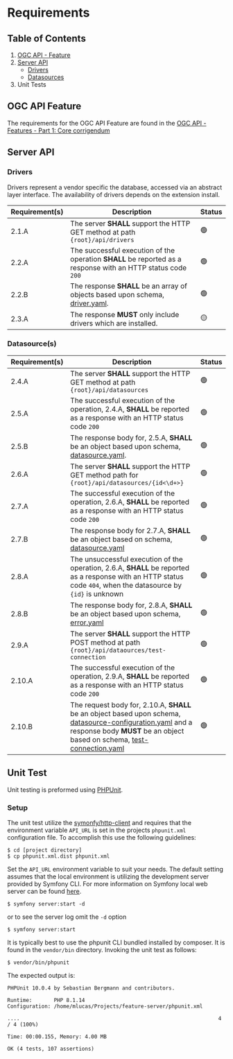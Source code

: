 # Requirements

## Table of Contents

1. [OGC API - Feature](#ogc-api-feature)
2. [Server API](#server-api)
   - [Drivers](#drivers)
   - [Datasources](#datasources)
3. Unit Tests

## OGC API Feature

The requirements for the OGC API Feature are found in the [OGC API - Features - Part 1: Core corrigendum](https://docs.opengeospatial.org/is/17-069r4/17-069r4.html)

## Server API

### Drivers

Drivers represent a vendor specific the database, accessed via an abstract layer interface. The availability of drivers depends on the extension install. 

| Requirement(s) | Description                                                                                                  | Status |
|----------------|--------------------------------------------------------------------------------------------------------------|--------|
| 2.1.A          | The server **SHALL** support the HTTP GET method at path `{root}/api/drivers`                                | 🟢     |
| 2.2.A          | The successful execution of the operation **SHALL** be reported as a response with an HTTP status code `200` | 🟢     |
| 2.2.B          | The response **SHALL** be an array of objects based upon schema, [driver.yaml](openapi/schemas/driver.yaml). | 🟢     |
| 2.3.A          | The response **MUST** only include drivers which are installed.                                              | 🟡     |

### Datasource(s)
| Requirement(s) | Description                                                                                                                                                                                                                                                                       | Status |
|----------------|-----------------------------------------------------------------------------------------------------------------------------------------------------------------------------------------------------------------------------------------------------------------------------------|--------|
| 2.4.A          | The server **SHALL** support the HTTP GET method at path `{root}/api/datasources`                                                                                                                                                                                                 | 🟢     |
| 2.5.A          | The successful execution of the operation, 2.4.A, **SHALL** be reported as a response with an HTTP status code `200`                                                                                                                                                              | 🟢     |
| 2.5.B          | The response body for, 2.5.A, **SHALL** be an object based upon schema, [datasource.yaml](openapi/schemas/datasource.yaml).</li>                                                                                                                                                  | 🟢     |
| 2.6.A          | The server **SHALL** support the HTTP GET method path for `{root}/api/datasources/{id<\d+>}`                                                                                                                                                                                      | 🟢     |
| 2.7.A          | The successful execution of the operation, 2.6.A, **SHALL** be reported as a response with an HTTP status code `200`                                                                                                                                                              | 🟢     |
| 2.7.B          | The response body for 2.7.A, **SHALL** be an object based on schema, [datasource.yaml](openapi/schemas/datasource.yaml)                                                                                                                                                           | 🟢     |
| 2.8.A          | The unsuccessful execution of the operation, 2.6.A, **SHALL** be reported as a response with an HTTP status code `404`, when the datasource by `{id}` is unknown                                                                                                                  | 🟢     |
| 2.8.B          | The response body for, 2.8.A, **SHALL** be an object based upon schema, [error.yaml](openapi/schemas/error.yaml)                                                                                                                                                                  | 🟢     |
| 2.9.A          | The server **SHALL** support the HTTP POST method at path `{root}/api/dataources/test-connection`                                                                                                                                                                                 | 🟢     |
| 2.10.A         | The successful execution of the operation, 2.9.A, **SHALL** be reported as a response with an HTTP status code `200`                                                                                                                                                              | 🟢     |
| 2.10.B         | The request body for, 2.10.A, **SHALL** be an object based upon schema, [datasource-configuration.yaml](openapi/parameters/datasource-configuration.yaml) and a response body **MUST** be an object based on schema, [test-connection.yaml](openapi/schemas/test-connection.yaml) | 🟢     |


## Unit Test

Unit testing is preformed using [PHPUnit](https://phpunit.de/). 

### Setup

The unit test utilize the [symonfy/http-client](https://symfony.com/doc/current/http_client.html) and requires that the
environment variable `API_URL` is set in the projects `phpunit.xml` configuration file. To accomplish this use the 
following guidelines:

```shell
$ cd [project directory]
$ cp phpunit.xml.dist phpunit.xml
```
Set the `API_URL` environment variable to suit your needs. The default setting assumes that the local environment is 
utilizing the development server provided by Symfony CLI. For more information on Symfony local web server can be found
[here](https://symfony.com/doc/current/setup/symfony_server.html).

```shell
$ symfony server:start -d
```
or to see the server log omit the `-d` option
```shell
$ symfony server:start
```
It is typically best to use the phpunit CLI bundled installed by composer. It is found in the `vendor/bin` directory.
Invoking the unit test as follows:

```shell
$ vendor/bin/phpunit
```

The expected output is:
```shell
PHPUnit 10.0.4 by Sebastian Bergmann and contributors.

Runtime:       PHP 8.1.14
Configuration: /home/mlucas/Projects/feature-server/phpunit.xml

....                                                                4 / 4 (100%)

Time: 00:00.155, Memory: 4.00 MB

OK (4 tests, 107 assertions)
```
